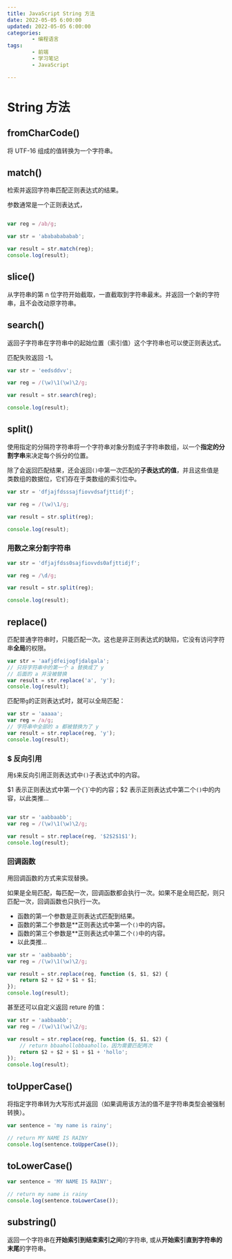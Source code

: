 ```yaml
---
title: JavaScript String 方法
date: 2022-05-05 6:00:00
updated: 2022-05-05 6:00:00
categories:
        - 编程语言
tags:
        - 前端
        - 学习笔记
        - JavaScript

---
```


# String 方法

## fromCharCode()

将 UTF-16 组成的值转换为一个字符串。

## match()

检索并返回字符串匹配正则表达式的结果。

参数通常是一个正则表达式，

```js

var reg = /ab/g;

var str = 'abababababab';

var result = str.match(reg);
console.log(result);

```

## slice()

从字符串的第 n 位字符开始截取，一直截取到字符串最末。并返回一个新的字符串，且不会改动原字符串。

## search()

返回子字符串在字符串中的起始位置（索引值）这个字符串也可以使正则表达式。

匹配失败返回 -1。

```js
var str = 'eedsddvv';

var reg = /(\w)\1(\w)\2/g;

var result = str.search(reg);

console.log(result);

```

## split()

使用指定的分隔符字符串将一个字符串对象分割成子字符串数组，以一个**指定的分割字串**来决定每个拆分的位置。 

除了会返回匹配结果，还会返回`()`中第一次匹配的**子表达式的值**，并且这些值是类数组的数据位，它们存在于类数组的索引位中。

```js
var str = 'dfjajfdsssajfiovvdsafjttidjf';

var reg = /(\w)\1/g;

var result = str.split(reg);

console.log(result);

```

### 用数之来分割字符串

```js
var str = 'dfjajfdss0sajfiovvds0afjttidjf';

var reg = /\d/g;

var result = str.split(reg);

console.log(result);

```

## replace()

匹配普通字符串时，只能匹配一次。这也是非正则表达式的缺陷，它没有访问字符串**全局**的权限。

```js
var str = 'aafjdfeijogfjdalgala';
// 只将字符串中的第一个 a 替换成了 y
// 后面的 a 并没被替换
var result = str.replace('a', 'y');
console.log(result);
```

匹配带`g`的正则表达式时，就可以全局匹配：

```js
var str = 'aaaaa';
var reg = /a/g;
// 字符串中全部的 a 都被替换为了 y
var result = str.replace(reg, 'y');
console.log(result);

```

### $ 反向引用

用`$`来反向引用正则表达式中`()`子表达式中的内容。

$1 表示正则表达式中第一个(`)`中的内容；$2 表示正则表达式中第二个`()`中的内容，以此类推...

```js

var str = 'aabbaabb';
var reg = /(\w)\1(\w)\2/g;

var result = str.replace(reg, '$2$2$1$1');
console.log(result);

```

### 回调函数

用回调函数的方式来实现替换。

如果是全局匹配，每匹配一次，回调函数都会执行一次。如果不是全局匹配，则只匹配一次，回调函数也只执行一次。

- 函数的第一个参数是正则表达式匹配到结果。
- 函数的第二个参数是**正则表达式中第一个`()`中的内容。
- 函数的第三个参数是**正则表达式中第二个`()`中的内容。
- 以此类推...

```js
var str = 'aabbaabb';
var reg = /(\w)\1(\w)\2/g;

var result = str.replace(reg, function ($, $1, $2) {
	return $2 + $2 + $1 + $1;
});
console.log(result);

```

甚至还可以自定义返回 reture 的值：

```js
var str = 'aabbaabb';
var reg = /(\w)\1(\w)\2/g;

var result = str.replace(reg, function ($, $1, $2) {
	// return bbaahollobbaahollo，因为需要匹配两次
	return $2 + $2 + $1 + $1 + 'hollo';
});
console.log(result);

```

## toUpperCase()

将指定字符串转为大写形式并返回（如果调用该方法的值不是字符串类型会被强制转换）。

```js
var sentence = 'my name is rainy';

// return MY NAME IS RAINY
console.log(sentence.toUpperCase());

```

## toLowerCase()

```js
var sentence = 'MY NAME IS RAINY';

// return my name is rainy
console.log(sentence.toLowerCase());

```

## substring()

返回一个字符串在**开始索引到结束索引之间**的字符串, 或从**开始索引直到字符串的末尾**的字符串。
